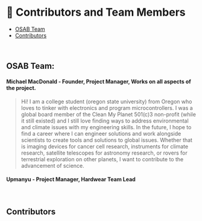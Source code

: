 # 🤝 Contributors and Team Members
- [OSAB Team](#osab-team)
- [Contributors](#contributors)

<br>

## OSAB Team:

#### Michael MacDonald - Founder, Project Manager, Works on all aspects of the project.
> Hi! I am a college student (oregon state university) from Oregon who loves to tinker with electronics and program microcontrollers. I was a global board member of the Clean My Planet 501(c)3 non-profit (while it still existed) and I still love finding ways to address environmental and climate issues with my engineering skills. In the future, I hope to find a career where I can engineer solutions and work alongside scientists to create tools and solutions to global issues. Whether that is imaging devices for cancer cell research, instruments for climate research, satellite telescopes for astronomy research, or rovers for terrestrial exploration on other planets, I want to contribute to the advancement of science.

#### Upmanyu - Project Manager, Hardwear Team Lead
> 

<!--
---

#### Sirius - Web Dev, Web Master, Electrical Engineer, Public Relations.
//Hey, I am a high school student from Croatia, my name is Ivan but most know me as Sirius, I like space, electronics, and nature. When I saw this project and what are they aiming to do I was just blown away, and wanted to become a part of the team (which I am now). My role in this project is marketing and some front-end web development. I hope we can make this idea happen and fight climate change and at least try to save our fragile planet!

---

#### Feynman - CAD Designer.

---

#### Doğu Taş - Software/Firmware Dev, Public Relations.
Hi! I am a 21 year old physics student living in turkey. I will be working on firmware and software on this project.<br>
[twitter.com/dogu_tas](https://twitter.com/dogu_tas)<br>
Instagram: tas_dogu

---

#### Kirikmelet - Software Developer, Application Developer
[github.com/Kirikmelet](https://github.com/Kirikmelet)

-->

<br>

## Contributors
